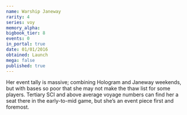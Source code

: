 ```yaml
---
name: Warship Janeway
rarity: 4
series: voy
memory_alpha:
bigbook_tier: 8
events: 0
in_portal: true
date: 01/01/2016
obtained: Launch
mega: false
published: true
---
```


Her event tally is massive; combining Hologram and Janeway weekends, but with bases so poor that she may not make the thaw list for some players. Tertiary SCI and above average voyage numbers can find her a seat there in the early-to-mid game, but she’s an event piece first and foremost.
